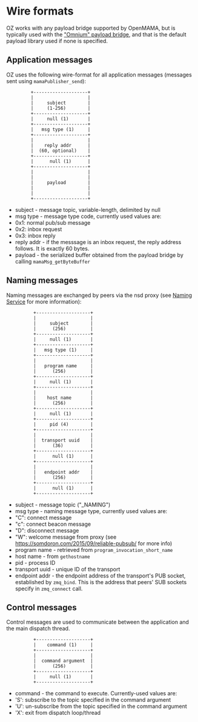 # Wire formats
OZ works with any payload bridge supported by OpenMAMA, but is typically used with the ["Omnium" payload bridge](https://github.com/cascadium/OpenMAMA-omnm), and that is the default payload library used if none is specified.

## Application messages
OZ uses the following wire-format for all application messages (messages sent using `mamaPublisher_send`):

```
         +--------------------+
         |                    |
         |     subject        |
         |     (1-256)        |
         +--------------------+
         |     null (1)       |
         +--------------------+
         |   msg type (1)     |
         +--------------------+
         |                    |
         |    reply addr      |
         |  (60, optional)    |
         +--------------------+
         |      null (1)      |
         +--------------------+
         |                    |
         |                    |
         |     payload        |
         |                    |
         |                    |
         +--------------------+
```

- subject - message topic, variable-length, delimited by null
- msg type - message type code, currently used values are:
 - 0x1: normal pub/sub message
 - 0x2: inbox request
 - 0x3: inbox reply
- reply addr - if the messsage is an inbox request, the reply address follows.  It is exactly 60 bytes.
- payload - the serialized buffer obtained from the payload bridge by calling `mamaMsg_getByteBuffer`   

## Naming messages
Naming messages are exchanged by peers via the nsd proxy (see [Naming Service](nsd.md) for more information):

```
          +--------------------+
          |                    |
          |     subject        |
          |      (256)         |
          +--------------------+
          |     null (1)       |
          +--------------------+
          |   msg type (1)     |
          +--------------------+
          |                    |
          |   program name     |
          |      (256)         |
          +--------------------+
          |     null (1)       |
          +--------------------+
          |                    |
          |    host name       |
          |      (256)         |
          +--------------------+
          |     null (1)       |
          +--------------------+
          |     pid (4)        |
          +--------------------+
          |                    |
          |  transport uuid    |
          |      (36)          |
          +--------------------+
          |      null (1)      |
          +--------------------+
          |                    |
          |   endpoint addr    |
          |      (256)         |
          +--------------------+
          |      null (1)      |
          +--------------------+
```

- subject - message topic ("_NAMING")
- msg type - naming message type, currently used values are:
 - "C": connect message
 - "c": connect beacon message
 - "D": disconnect message
 - "W": welcome message from proxy (see <https://somdoron.com/2015/09/reliable-pubsub/> for more info)
- program name - retrieved from `program_invocation_short_name`
- host name - from `gethostname`
- pid - process ID
- transport uuid - unique ID of the transport
- endpoint addr - the endpoint address of the transport's PUB socket, established by `zmq_bind`.  This is the address that peers' SUB sockets specify in `zmq_connect` call.
  
## Control messages
Control messages are used to communicate between the application and the main dispatch thread.  


```
          +--------------------+
          |    command (1)     |
          +--------------------+
          |                    |
          |  command argument  |
          |      (256)         |
          +--------------------+
          |     null (1)       |
          +--------------------+
```  

- command - the command to execute.  Currently-used values are:
 - 'S': subscribe to the topic specified in the command argument  
 - 'U': un-subscribe from the topic specified in the command argument  
 - 'X': exit from dispatch loop/thread



